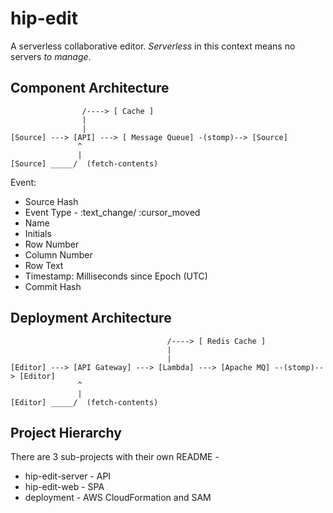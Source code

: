 # hip-edit

A serverless collaborative editor. _Serverless_ in this context means no servers _to manage_.

## Component Architecture

```
                /----> [ Cache ]
                |
                |
[Source] ---> [API] ---> [ Message Queue] -(stomp)--> [Source]
               ^
               |
[Source] _____/  (fetch-contents)
```

Event:
- Source Hash
- Event Type - :text_change/ :cursor_moved
- Name
- Initials
- Row Number
- Column Number
- Row Text
- Timestamp: Milliseconds since Epoch (UTC)
- Commit Hash

## Deployment Architecture

```
                                   /----> [ Redis Cache ]
                                   |
                                   |
[Editor] ---> [API Gateway] ---> [Lambda] ---> [Apache MQ] --(stomp)--> [Editor]
               ^
               |
[Editor] _____/  (fetch-contents)
```

## Project Hierarchy

There are 3 sub-projects with their own README -

* hip-edit-server - API
* hip-edit-web - SPA
* deployment - AWS CloudFormation and SAM
